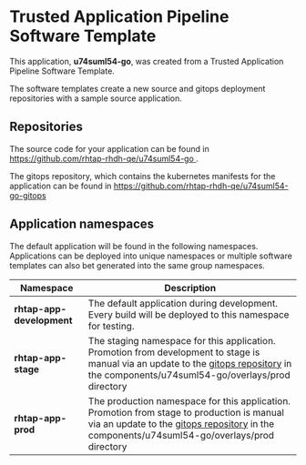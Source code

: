 # Trusted Application Pipeline Software Template

This application, **u74suml54-go**, was created from a Trusted Application Pipeline Software Template.

The software templates create a new source and gitops deployment repositories with a sample source application. 

## Repositories

The source code for your application can be found in [https://github.com/rhtap-rhdh-qe/u74suml54-go ](https://github.com/rhtap-rhdh-qe/u74suml54-go ).
 
The gitops repository, which contains the kubernetes manifests for the application can be found in 
[https://github.com/rhtap-rhdh-qe/u74suml54-go-gitops ](https://github.com/rhtap-rhdh-qe/u74suml54-go-gitops ) 

## Application namespaces 

The default application will be found in the following namespaces. Applications can be deployed into unique namespaces or multiple software templates can also bet generated into the same group namespaces.  

|  Namespace   |  Description   |  
| -------- | -------- |   
| **rhtap-app-development** | The default application during development. Every build will be deployed to this namespace for testing. | 
| **rhtap-app-stage** | The staging namespace for this application. Promotion from development to stage is manual via an update to the [gitops repository](https://github.com/rhtap-rhdh-qe/u74suml54-go-gitops ) in the components/u74suml54-go/overlays/prod directory |  
| **rhtap-app-prod** | The production namespace for this application. Promotion from stage to production is manual via an update to the [gitops repository](https://github.com/rhtap-rhdh-qe/u74suml54-go-gitops ) in the components/u74suml54-go/overlays/prod directory | 